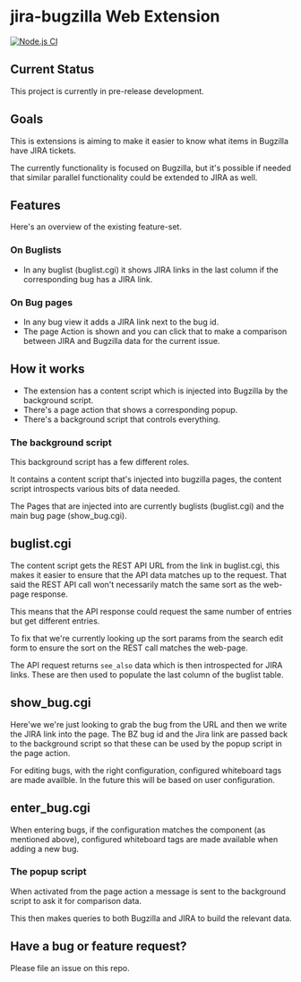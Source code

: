 # jira-bugzilla Web Extension

[![Node.js CI](https://github.com/mozilla/jira-bugzilla-extension/actions/workflows/ci.yml/badge.svg?branch=main)](https://github.com/mozilla/jira-bugzilla-extension/actions/workflows/ci.yml)

## Current Status

This project is currently in pre-release development.

## Goals

This is extensions is aiming to make it easier to know what items in
Bugzilla have JIRA tickets.

The currently functionality is focused on Bugzilla, but it's possible if
needed that similar parallel functionality could be extended to JIRA as well.

## Features

Here's an overview of the existing feature-set.

### On Buglists

- In any buglist (buglist.cgi) it shows JIRA links in the last column if the corresponding bug has a JIRA link.

### On Bug pages

- In any bug view it adds a JIRA link next to the bug id.
- The page Action is shown and you can click that to make a comparison between JIRA and Bugzilla data for the current issue.

## How it works

- The extension has a content script which is injected into Bugzilla by the background script.
- There's a page action that shows a corresponding popup.
- There's a background script that controls everything.

### The background script

This background script has a few different roles.

It contains a content script that's injected into bugzilla pages, the content
script introspects various bits of data needed.

The Pages that are injected into are currently buglists (buglist.cgi) and the
main bug page (show_bug.cgi).

## buglist.cgi

The content script gets the REST API URL from the link in buglist.cgi, this makes
it easier to ensure that the API data matches up to the request. That said the REST
API call won't necessarily match the same sort as the web-page response.

This means that the API response could request the same number of entries but get different entries.

To fix that we're currently looking up the sort params from the search edit form to ensure the sort on the REST call matches the web-page.

The API request returns `see_also` data which is then introspected for JIRA links. These are then
used to populate the last column of the buglist table.

## show_bug.cgi

Here'we we're just looking to grab the bug from the URL and then we write the JIRA link into the page.
The BZ bug id and the Jira link are passed back to the background script so that these can be used by the popup script
in the page action.

For editing bugs, with the right configuration, configured whiteboard tags are made availble. In the future this will be based on user configuration.

## enter_bug.cgi

When entering bugs, if the configuration matches the component (as mentioned above), configured whiteboard tags are made available when adding a new bug.

### The popup script

When activated from the page action a message is sent to the background script to ask it for comparison data.

This then makes queries to both Bugzilla and JIRA to build the relevant data.

## Have a bug or feature request?

Please file an issue on this repo.
